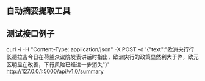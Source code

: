 自动摘要提取工具
--------

测试接口例子
------
curl -i -H "Content-Type: application/json" -X POST -d '{"text":"欧洲央行行长德拉吉今日在荷兰众议院发表讲话时指出，欧洲央行的政策显然利大于弊，欧元区明显在改善，下行风险已经进一步消失"}' http://127.0.0.1:5000/api/v1.0/summary
